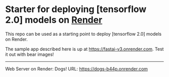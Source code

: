 # Starter for deploying [tensorflow 2.0] models on [Render](https://render.com)

This repo can be used as a starting point to deploy [tensorflow 2.0] models on Render.

The sample app described here is up at https://fastai-v3.onrender.com. Test it out with bear images!

---

Web Server on Render: Dogs!
URL: https://dogs-b44p.onrender.com
